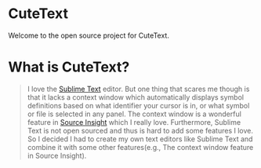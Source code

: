 # CuteText

Welcome to the open source project for CuteText.

# What is CuteText?

> I love the [Sublime Text](http://www.sublimetext.com) editor. But one thing that scares me though is that it lacks a context window which automatically displays symbol definitions based on what identifier your cursor is in, or what symbol or file is selected in any panel. The context window is a wonderful feature in [Source Insight](https://www.sourceinsight.com/) which I really love. Furthermore, Sublime Text is not open sourced and thus is hard to add some features I love. 
> So I decided I had to create my own text editors like Sublime Text and combine it with some other features(e.g., The context window feature in Source Insight).
